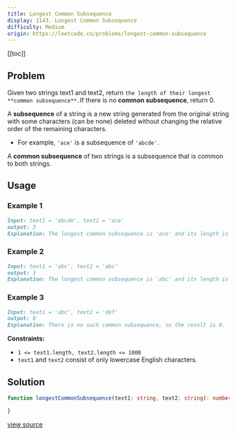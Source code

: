 ```yaml
---
title: Longest Common Subsequence
display: 1143. Longest Common Subsequence
difficulty: Medium
origin: https://leetcode.cn/problems/longest-common-subsequence
---
```


[[toc]]

## Problem

Given two strings text1 and text2, return `the length of their longest **common subsequence**.`If there is no **common subsequence**, return 0.

A **subsequence** of a string is a new string generated from the original string with some characters (can be none) deleted without changing the relative order of the remaining characters.

- For example, <code>'ace'</code> is a subsequence of <code>'abcde'</code>.

A **common subsequence** of two strings is a subsequence that is common to both strings.

## Usage

### Example 1

```md
Input: text1 = 'abcde', text2 = 'ace'
output: 3
Explanation: The longest common subsequence is 'ace' and its length is 3.
```

### Example 2

```md
Input: text1 = 'abc', text2 = 'abc'
output: 3
Explanation: The longest common subsequence is 'abc' and its length is 3.
```

### Example 3

```md
Input: text1 = 'abc', text2 = 'def'
output: 0
Explanation: There is no such common subsequence, so the result is 0.
```

**Constraints:**

- <code>1 &lt;= text1.length, text2.length &lt;= 1000</code>
- <code>text1</code> and <code>text2</code> consist of only lowercase English characters.

## Solution

```ts
function longestCommonSubsequence(text1: string, text2: string): number {

}
```

[view source](https://leetcode.cn/problems/longest-common-subsequence)
